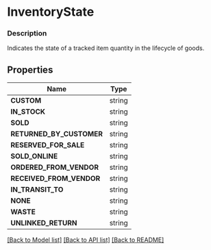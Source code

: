 # InventoryState


### Description

Indicates the state of a tracked item quantity in the lifecycle of goods.

## Properties
Name | Type
------------ | -------------
**CUSTOM** | string
**IN_STOCK** | string
**SOLD** | string
**RETURNED_BY_CUSTOMER** | string
**RESERVED_FOR_SALE** | string
**SOLD_ONLINE** | string
**ORDERED_FROM_VENDOR** | string
**RECEIVED_FROM_VENDOR** | string
**IN_TRANSIT_TO** | string
**NONE** | string
**WASTE** | string
**UNLINKED_RETURN** | string

[[Back to Model list]](../README.md#documentation-for-models) [[Back to API list]](../README.md#documentation-for-api-endpoints) [[Back to README]](../README.md)


